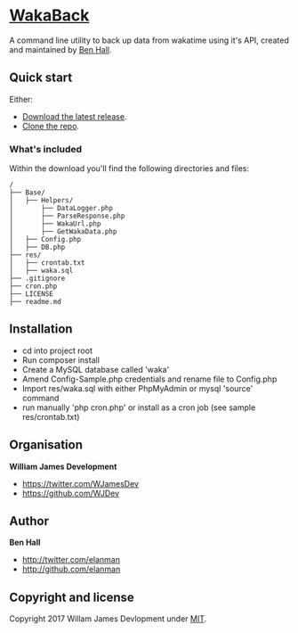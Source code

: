 # [WakaBack](https://github.com/WJDev/wakaback)

A command line utility to back up data from wakatime using it's API, created and maintained by [Ben Hall](http://twitter.com/elanman).


## Quick start

Either:

* [Download the latest release](https://github.com/ElanMan/wakaback/archive/master.zip).
* [Clone the repo](https://github.com/WJDev/wakaback.git).


### What's included

Within the download you'll find the following directories and files:


    /
    ├── Base/
    │   ├── Helpers/
    │       ├── DataLogger.php
    │       ├── ParseResponse.php
    │       ├── WakaUrl.php
    │       ├── GetWakaData.php
    │   ├── Config.php
    │   ├── DB.php
    ├── res/
    │   ├── crontab.txt
    │   ├── waka.sql
    ├── .gitignore
    ├── cron.php
    ├── LICENSE
    ├── readme.md


## Installation

* cd into project root
* Run composer install
* Create a MySQL database called 'waka'
* Amend Config-Sample.php credentials and rename file to Config.php
* Import res/waka.sql with either PhpMyAdmin or mysql 'source' command
* run manually 'php cron.php' or install as a cron job (see sample res/crontab.txt)

## Organisation

**William James Development**

+ <https://twitter.com/WJamesDev>
+ <https://github.com/WJDev>

## Author

**Ben Hall**

+ <http://twitter.com/elanman>
+ <http://github.com/elanman>

## Copyright and license

Copyright 2017 Willam James Devlopment under [MIT](LICENSE).